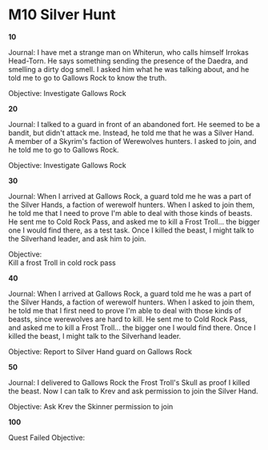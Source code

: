 # M10 Silver Hunt

**10**

Journal:
I have met a strange man on Whiterun, who calls himself Irrokas Head-Torn. He says something sending the presence of the Daedra, and smelling a dirty dog smell. I asked him what he was talking about, and he told me to go to Gallows Rock to know the truth. 

Objective:
Investigate Gallows Rock


**20**

Journal:
I talked to a guard in front of an abandoned fort. He seemed to be a bandit, but didn't attack me. Instead, he told me that he was a Silver Hand. A  member of a Skyrim's  faction of Werewolves hunters. I asked to join, and he told me to go to Gallows Rock. 

Objective:
Investigate Gallows Rock

**30**

Journal:
When I arrived at Gallows Rock, a guard told me he was a part of the Silver Hands, a faction of werewolf hunters. When I asked to join them, he told me that I  need to prove I'm able to deal with those kinds of beasts. He sent me to Cold Rock Pass, and asked me to kill a Frost Troll... the bigger one I would find there, as a test task. Once I killed the beast, I might talk to the Silverhand leader, and ask him to join.

Objective:  
Kill a frost Troll in cold rock pass

**40**

Journal:
When I arrived at Gallows Rock, a guard told me he was a part of the Silver Hands, a faction of werewolf hunters. When I asked to join them, he told me that I first need to prove I'm able to deal with those kinds of beasts, since werewolves are hard to kill. He sent me to Cold Rock Pass, and asked me to kill a Frost Troll... the bigger one I would find there. Once I killed the beast, I might talk to the Silverhand leader.

Objective: 
Report to Silver Hand guard on Gallows Rock 

**50**

Journal:
I delivered to Gallows Rock the Frost Troll's Skull as proof I killed the beast. Now I can talk to Krev and ask permission to join the Silver Hand. 

Objective: 
Ask Krev the Skinner permission to join

**100**

Quest Failed
Objective: 
